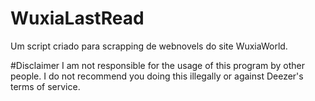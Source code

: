 # WuxiaLastRead
Um script criado para scrapping de webnovels do site WuxiaWorld. 

#Disclaimer
    I am not responsible for the usage of this program by other people.
    I do not recommend you doing this illegally or against Deezer's terms of service.
